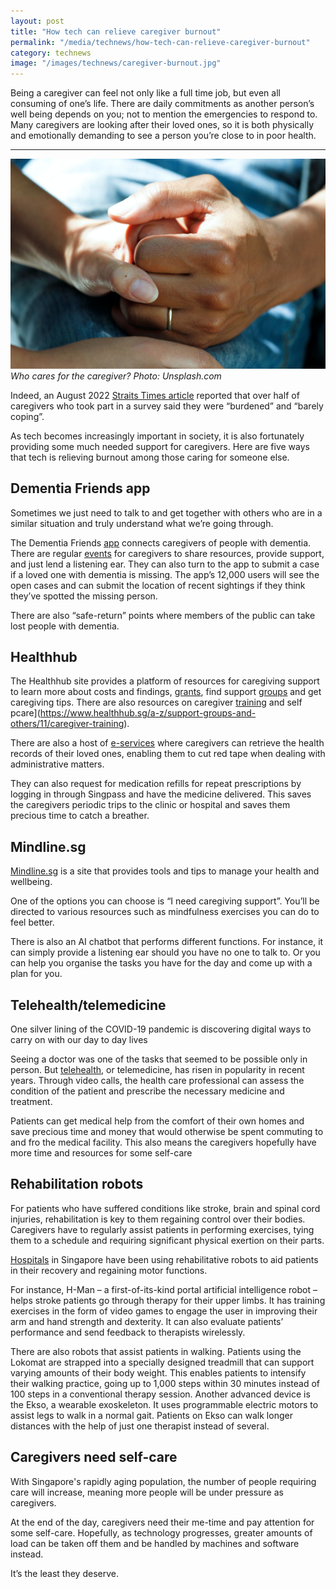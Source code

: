 ```yaml
---
layout: post
title: "How tech can relieve caregiver burnout"
permalink: "/media/technews/how-tech-can-relieve-caregiver-burnout"
category: technews
image: "/images/technews/caregiver-burnout.jpg"
---
```


Being a caregiver can feel not only like a full time job, but even all consuming of one’s life. There are daily commitments as another person’s well being depends on you; not to mention the emergencies to respond to. Many caregivers are looking after their loved ones, so it is both physically and emotionally demanding to see a person you’re close to in poor health. 

---

![Care giving!](/images/technews/caregiver-burnout.jpg)
*Who cares for the caregiver? Photo: Unsplash.com*

Indeed, an August 2022 [Straits Times article](https://www.straitstimes.com/singapore/community/more-support-for-caregivers-after-major-study-finds-help-boosts-their-quality-of-life) reported that over half of caregivers who took part in a survey said they were “burdened” and “barely coping”. 

As tech becomes increasingly important in society, it is also fortunately providing some much needed support for caregivers. Here are five ways that tech is relieving burnout among those caring for someone else.

## Dementia Friends app
Sometimes we just need to talk to and get together with others who are in a similar situation and truly understand what we’re going through. 

The Dementia Friends [app](https://dementiafriendly.sg/) connects caregivers of people with dementia. There are regular [events](https://dementiafriendly.sg/Event) for caregivers to share resources, provide support, and just lend a listening ear. They can also turn to the app to submit a case if a loved one with dementia is missing. The app’s 12,000 users will see the open cases and can submit the location of recent sightings if they think they’ve spotted the missing person. 

There are also “safe-return” points where members of the public can take lost people with dementia. 

## Healthhub
The Healthhub site provides a platform of resources for caregiving support to learn more about costs and findings, [grants](https://www.healthhub.sg/a-z/costs-and-financing/22/caregivers-training-grant-ctg), find support [groups](https://www.healthhub.sg/a-z/support-groups-and-others/3/caregiver_support_groups) and get caregiving tips. There are also resources on caregiver [training](https://www.healthhub.sg/a-z/support-groups-and-others/11/caregiver-training) and self pcare](https://www.healthhub.sg/a-z/support-groups-and-others/11/caregiver-training). 

There are also a host of [e-services](https://www.healthhub.sg/HealtheServices) where caregivers can retrieve the health records of their loved ones, enabling them to cut red tape when dealing with administrative matters. 

They can also request for medication refills for repeat prescriptions by logging in through Singpass and have the medicine delivered. This saves the caregivers periodic trips to the clinic or hospital and saves them precious time to catch a breather. 

## Mindline.sg
[Mindline.sg](https://mindline.sg/caregivingsupport) is a site that provides tools and tips to manage your health and wellbeing. 

One of the options you can choose is “I need caregiving support”. You’ll be directed to various resources such as mindfulness exercises you can do to feel better.

There is also an AI chatbot that performs different functions. For instance, it can simply provide a listening ear should you have no one to talk to. Or you can help you organise the tasks you have for the day and come up with a plan for you. 

## Telehealth/telemedicine
One silver lining of the COVID-19 pandemic is discovering digital ways to carry on with our day to day lives

Seeing a doctor was one of the tasks that seemed to be possible only in person. But [telehealth](https://thehomeground.asia/destinations/singapore/the-impact-of-technology-on-caregiving-in-singapore/), or telemedicine, has risen in popularity in recent years. Through video calls, the health care professional can assess the condition of the patient and prescribe the necessary medicine and treatment. 

Patients can get medical help from the comfort of their own homes and save precious time and money that would otherwise be spent commuting to and fro the medical facility. This also means the caregivers hopefully have more time and resources for some self-care

## Rehabilitation robots
For patients who have suffered conditions like stroke, brain and spinal cord injuries, rehabilitation is key to them regaining control over their bodies. Caregivers have to regularly assist patients in performing exercises, tying them to a schedule and requiring significant physical exertion on their parts.

[Hospitals](https://www.ttsh.com.sg/About-TTSH/TTSH-News/Pages/Tan-Tock-Seng-Hospital-to-Bring-Innovative-Robotic-Rehabilitation-Closer-to-Patients.aspx) in Singapore have been using rehabilitative robots to aid patients in their recovery and regaining motor functions. 

For instance, H-Man – a first-of-its-kind portal artificial intelligence robot – helps stroke patients go through therapy for their upper limbs. It has training exercises in the form of video games to engage the user in improving their arm and hand strength and dexterity. It can also evaluate patients’ performance and send feedback to therapists wirelessly. 

There are also robots that assist patients in walking. Patients using the Lokomat are strapped into a specially designed treadmill that can support varying amounts of their body weight. This enables patients to intensify their walking practice, going up to 1,000 steps within 30 minutes instead of 100 steps in a conventional therapy session. Another advanced device is the Ekso, a wearable exoskeleton. It uses programmable electric motors to assist legs to walk in a normal gait. Patients on Ekso can walk longer distances with the help of just one therapist instead of several.  

## Caregivers need self-care
With Singapore's rapidly aging population, the number of people requiring care will increase, meaning more people will be under pressure as caregivers. 

At the end of the day, caregivers need their me-time and pay attention for some self-care. Hopefully, as technology progresses, greater amounts of load can be taken off them and be handled by machines and software instead.

It’s the least they deserve. 
